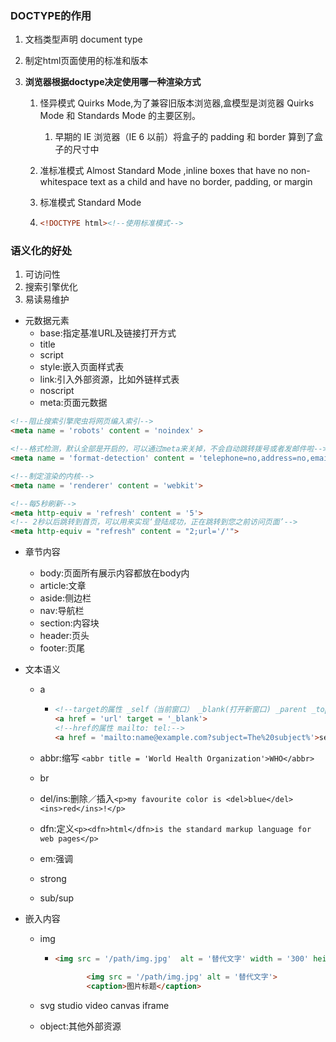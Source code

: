 ### DOCTYPE的作用

1. 文档类型声明 document type

2. 制定html页面使用的标准和版本

3. **浏览器根据doctype决定使用哪一种渲染方式**

   1. 怪异模式 Quirks Mode,为了兼容旧版本浏览器,盒模型是浏览器 Quirks Mode 和 Standards Mode 的主要区别。

      1. 早期的 IE 浏览器（IE 6 以前）将盒子的 padding 和 border 算到了盒子的尺寸中

   2. 准标准模式 Almost Standard Mode ,inline boxes that have no non-whitespace text as a child and have no border, padding, or margin

   3. 标准模式 Standard Mode

   4. ```html
      <!DOCTYPE html><!--使用标准模式-->
      ```

### 语义化的好处

1. 可访问性
2. 搜索引擎优化
3. 易读易维护

* 元数据元素
  * base:指定基准URL及链接打开方式
  * title
  * script
  * style:嵌入页面样式表
  * link:引入外部资源，比如外链样式表
  * noscript
  * meta:页面元数据

``` html
<!--阻止搜索引擎爬虫将网页编入索引-->
<meta name = 'robots' content = 'noindex' >

<!--格式检测，默认全部是开启的，可以通过meta来关掉，不会自动跳转拨号或者发邮件啦-->
<meta name = 'format-detection' content = 'telephone=no,address=no,email=no'>

<!--制定渲染的内核-->
<meta name = 'renderer' content = 'webkit'>

<!--每5秒刷新-->
<meta http-equiv = 'refresh' content = '5'>
<!-- 2秒以后跳转到首页，可以用来实现‘登陆成功，正在跳转到您之前访问页面’-->
<meta http-equiv = "refresh" content = "2;url='/'">
```

* 章节内容

  * body:页面所有展示内容都放在body内
  * article:文章
  * aside:侧边栏
  * nav:导航栏
  * section:内容块
  * header:页头
  * footer:页尾

* 文本语义

  * a

    * ```html
      <!--target的属性 _self（当前窗口） _blank(打开新窗口) _parent _top-->
      <a href = 'url' target = '_blank'>
      <!--href的属性 mailto: tel:-->
      <a href = 'mailto:name@example.com?subject=The%20subject%'>send email </a>
      ```

  * abbr:缩写 ```<abbr title = 'World Health Organization'>WHO</abbr>```

  * br

  * del/ins:删除／插入```<p>my favourite color is <del>blue</del><ins>red</ins>!</p>```

  * dfn:定义```<p><dfn>html</dfn>is the standard markup language for web pages</p>```

  * em:强调

  * strong

  * sub/sup

* 嵌入内容

  * img 

    * ```html
      <img src = '/path/img.jpg'  alt = '替代文字' width = '300' height = '200'>
                                                                          <figure>
             <img src = '/path/img.jpg' alt = '替代文字'>
             <caption>图片标题</caption>                                                                      <figure>
      ```

  * svg studio video canvas iframe

  * object:其他外部资源

